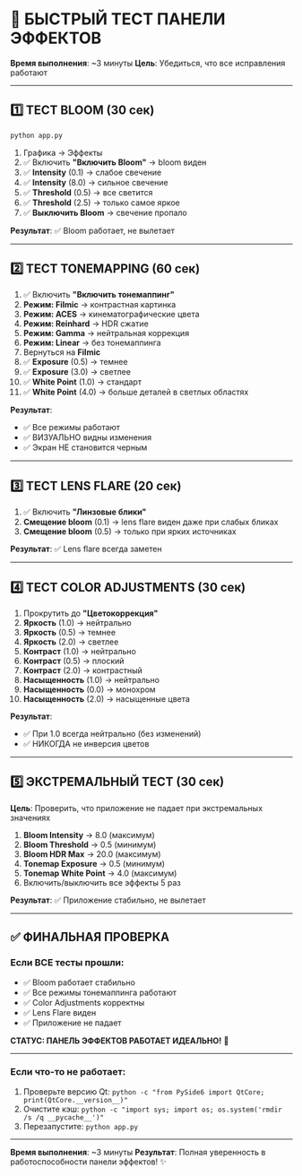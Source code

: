 # 🧪 БЫСТРЫЙ ТЕСТ ПАНЕЛИ ЭФФЕКТОВ

**Время выполнения**: ~3 минуты
**Цель**: Убедиться, что все исправления работают

---

## 1️⃣ ТЕСТ BLOOM (30 сек)

```bash
python app.py
```

1. Графика → Эффекты
2. ✅ Включить **"Включить Bloom"** → bloom виден
3. ✅ **Intensity** (0.1) → слабое свечение
4. ✅ **Intensity** (8.0) → сильное свечение
5. ✅ **Threshold** (0.5) → все светится
6. ✅ **Threshold** (2.5) → только самое яркое
7. ✅ **Выключить Bloom** → свечение пропало

**Результат**: ✅ Bloom работает, не вылетает

---

## 2️⃣ ТЕСТ TONEMAPPING (60 сек)

1. ✅ Включить **"Включить тонемаппинг"**
2. **Режим: Filmic** → контрастная картинка
3. **Режим: ACES** → кинематографические цвета
4. **Режим: Reinhard** → HDR сжатие
5. **Режим: Gamma** → нейтральная коррекция
6. **Режим: Linear** → без тонемаппинга
7. Вернуться на **Filmic**
8. ✅ **Exposure** (0.5) → темнее
9. ✅ **Exposure** (3.0) → светлее
10. ✅ **White Point** (1.0) → стандарт
11. ✅ **White Point** (4.0) → больше деталей в светлых областях

**Результат**:
- ✅ Все режимы работают
- ✅ ВИЗУАЛЬНО видны изменения
- ✅ Экран НЕ становится черным

---

## 3️⃣ ТЕСТ LENS FLARE (20 сек)

1. ✅ Включить **"Линзовые блики"**
2. **Смещение bloom** (0.1) → lens flare виден даже при слабых бликах
3. **Смещение bloom** (0.5) → только при ярких источниках

**Результат**: ✅ Lens flare всегда заметен

---

## 4️⃣ ТЕСТ COLOR ADJUSTMENTS (30 сек)

1. Прокрутить до **"Цветокоррекция"**
2. **Яркость** (1.0) → нейтрально
3. **Яркость** (0.5) → темнее
4. **Яркость** (2.0) → светлее
5. **Контраст** (1.0) → нейтрально
6. **Контраст** (0.5) → плоский
7. **Контраст** (2.0) → контрастный
8. **Насыщенность** (1.0) → нейтрально
9. **Насыщенность** (0.0) → монохром
10. **Насыщенность** (2.0) → насыщенные цвета

**Результат**:
- ✅ При 1.0 всегда нейтрально (без изменений)
- ✅ НИКОГДА не инверсия цветов

---

## 5️⃣ ЭКСТРЕМАЛЬНЫЙ ТЕСТ (30 сек)

**Цель**: Проверить, что приложение не падает при экстремальных значениях

1. **Bloom Intensity** → 8.0 (максимум)
2. **Bloom Threshold** → 0.5 (минимум)
3. **Bloom HDR Max** → 20.0 (максимум)
4. **Tonemap Exposure** → 0.5 (минимум)
5. **Tonemap White Point** → 4.0 (максимум)
6. Включить/выключить все эффекты 5 раз

**Результат**: ✅ Приложение стабильно, не вылетает

---

## ✅ ФИНАЛЬНАЯ ПРОВЕРКА

### Если ВСЕ тесты прошли:
- ✅ Bloom работает стабильно
- ✅ Все режимы тонемаппинга работают
- ✅ Color Adjustments корректны
- ✅ Lens Flare виден
- ✅ Приложение не падает

**СТАТУС: ПАНЕЛЬ ЭФФЕКТОВ РАБОТАЕТ ИДЕАЛЬНО!** 🎉

---

### Если что-то не работает:
1. Проверьте версию Qt: `python -c "from PySide6 import QtCore; print(QtCore.__version__)"`
2. Очистите кэш: `python -c "import sys; import os; os.system('rmdir /s /q __pycache__')"`
3. Перезапустите: `python app.py`

---

**Время выполнения**: ~3 минуты
**Результат**: Полная уверенность в работоспособности панели эффектов! ✨
